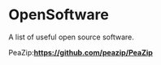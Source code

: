 # OpenSoftware
A list of useful open source software.

PeaZip:**https://github.com/peazip/PeaZip**

